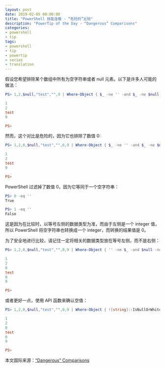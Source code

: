 ```yaml
---
layout: post
date: 2019-02-05 00:00:00
title: "PowerShell 技能连载 - “危险的”比较"
description: "PowerTip of the Day - “Dangerous” Comparisons"
categories:
- powershell
- tip
tags:
- powershell
- tip
- powertip
- series
- translation
---
```

假设您希望排除某个数组中所有为空字符串或者 null 元素。以下是许多人可能的做法：

```powershell
PS> 1,2,$null,"test","",9 | Where-Object { $_ -ne '' -and $_ -ne $null }

1
2
test
9

PS>
```

然而，这个对比是危险的，因为它也排除了数值 0:

```powershell
PS> 1,2,0,$null,"test","",0,9 | Where-Object { $_ -ne '' -and $_ -ne $null }

1
2
test
9

PS>
```

PowerShell 过滤掉了数值 0，因为它等同于一个空字符串：

```powershell
PS> 0 -eq ''
True

PS> 1 -eq ''
False
```

这是因为在比较时，以等号左侧的数据类型为准，而由于左侧是一个 integer 值，所以 PowerShell 将空字符串也转换成一个 integer，而转换的结果值是 0。

为了安全地进行比较，请记住一定将相关的数据类型放在等号左侧，而不是右侧：

```powershell
PS> 1,2,0,$null,"test","",0,9 | Where-Object { '' -ne $_ -and $null -ne $_ }

1
2
0
test
0
9

PS>
```

或者更好一点，使用 API 函数来确认空值：

```powershell
PS> 1,2,0,$null,"test","",0,9 | Where-Object { ![string]::IsNullOrWhiteSpace($_) }

1
2
0
test
0
9

PS>
```

<!--more-->
本文国际来源：[“Dangerous” Comparisons](https://community.idera.com/database-tools/powershell/powertips/b/tips/posts/dangerous-comparisons)
